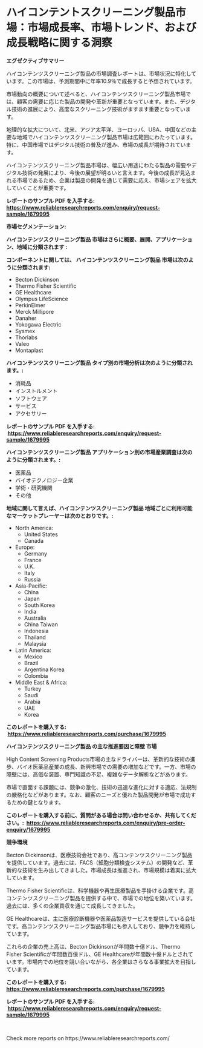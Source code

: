 <p><h1>ハイコンテントスクリーニング製品市場：市場成長率、市場トレンド、および成長戦略に関する洞察</h1></p><p><strong>エグゼクティブサマリー</strong></p>
<p><p>ハイコンテンツスクリーニング製品の市場調査レポートは、市場状況に特化しています。この市場は、予測期間中に年率10.9％で成長すると予想されています。</p><p>市場動向の概要について述べると、ハイコンテンツスクリーニング製品市場では、顧客の需要に応じた製品の開発や革新が重要となっています。また、デジタル技術の進展により、高度なスクリーニング技術がますます重要となっています。</p><p>地理的な拡大について、北米、アジア太平洋、ヨーロッパ、USA、中国などの主要な地域でハイコンテンツスクリーニング製品市場は広範囲にわたっています。特に、中国市場ではデジタル技術の普及が進み、市場の成長が期待されています。</p><p>ハイコンテンツスクリーニング製品市場は、幅広い用途にわたる製品の需要やデジタル技術の発展により、今後の展望が明るいと言えます。今後の成長が見込まれる市場であるため、企業は製品の開発を通じて需要に応え、市場シェアを拡大していくことが重要です。</p></p>
<p><strong>レポートのサンプル PDF を入手する: <a href="https://www.reliableresearchreports.com/enquiry/request-sample/1679995">https://www.reliableresearchreports.com/enquiry/request-sample/1679995</a></strong></p>
<p><strong>市場セグメンテーション:</strong></p>
<p><strong> ハイコンテンツスクリーニング製品 市場はさらに概要、展開、アプリケーション、地域に分類されます :</strong></p>
<p><strong>コンポーネントに関しては、 ハイコンテンツスクリーニング製品 市場は次のように分類されます: &nbsp;</strong></p>
<p><ul><li>Becton Dickinson</li><li>Thermo Fisher Scientific</li><li>GE Healthcare</li><li>Olympus LifeScience</li><li>PerkinElmer</li><li>Merck Millipore</li><li>Danaher</li><li>Yokogawa Electric</li><li>Sysmex</li><li>Thorlabs</li><li>Valeo</li><li>Montaplast</li></ul></p>
<p><strong> ハイコンテンツスクリーニング製品 タイプ別の市場分析は次のように分類されます。:</strong></p>
<p><ul><li>消耗品</li><li>インストルメント</li><li>ソフトウェア</li><li>サービス</li><li>アクセサリー</li></ul></p>
<p><strong>レポートのサンプル PDF を入手する: &nbsp;<a href="https://www.reliableresearchreports.com/enquiry/request-sample/1679995">https://www.reliableresearchreports.com/enquiry/request-sample/1679995</a></strong></p>
<p><strong> ハイコンテンツスクリーニング製品 アプリケーション別の市場産業調査は次のように分類されます。:</strong></p>
<p><ul><li>医薬品</li><li>バイオテクノロジー企業</li><li>学術・研究機関</li><li>その他</li></ul></p>
<p><strong>地域に関して言えば、ハイコンテンツスクリーニング製品 地域ごとに利用可能なマーケットプレーヤーは次のとおりです。:</strong></p>
<p><ul>
    <li>
        North America:
        <ul>
            <li>United States</li>
            <li>Canada</li>
        </ul>
    </li>
    <li>
        Europe:
        <ul>
            <li>Germany</li>
            <li>France</li>
            <li>U.K.</li>
            <li>Italy</li>
            <li>Russia</li>
        </ul>
    </li>
    <li>
        Asia-Pacific:
        <ul>
            <li>China</li>
            <li>Japan</li>
            <li>South Korea</li>
            <li>India</li>
            <li>Australia</li>
            <li>China Taiwan</li>
            <li>Indonesia</li>
            <li>Thailand</li>
            <li>Malaysia</li>
        </ul>
    </li>
    <li>
        Latin America:
        <ul>
            <li>Mexico</li>
            <li>Brazil</li>
            <li>Argentina Korea</li>
            <li>Colombia</li>
        </ul>
    </li>
    <li>
        Middle East & Africa:
        <ul>
            <li>Turkey</li>
            <li>Saudi</li>
            <li>Arabia</li>
            <li>UAE</li>
            <li>Korea</li>
        </ul>
    </li>
    </ul></p>
<p><strong>このレポートを購入する: &nbsp;<a href="https://www.reliableresearchreports.com/purchase/1679995">https://www.reliableresearchreports.com/purchase/1679995</a></strong></p>
<p><strong>ハイコンテンツスクリーニング製品 の主な推進要因と障壁 市場</strong></p>
<p><p>High Content Screening Products市場の主なドライバーは、革新的な技術の進歩、バイオ医薬品産業の成長、新興市場での需要の増加などです。一方、市場の障壁には、高価な装置、専門知識の不足、複雑なデータ解析などがあります。</p><p>市場で直面する課題には、競争の激化、技術の迅速な進化に対する適応、法規制の厳格化などがあります。なお、顧客のニーズと優れた製品開発が市場で成功するための鍵となります。</p></p>
<p><strong>このレポートを購入する前に、質問がある場合は問い合わせるか、共有してください。:&nbsp; <a href="https://www.reliableresearchreports.com/enquiry/pre-order-enquiry/1679995">https://www.reliableresearchreports.com/enquiry/pre-order-enquiry/1679995</a></strong></p>
<p><strong>競争環境</strong></p>
<p><p>Becton Dickinsonは、医療技術会社であり、高コンテンツスクリーニング製品を提供しています。過去には、FACS（細胞分類検査システム）の開発など、革新的な技術を生み出してきました。市場成長は推進され、市場規模は着実に拡大しています。</p><p>Thermo Fisher Scientificは、科学機器や再生医療製品を手掛ける企業です。高コンテンツスクリーニング製品を提供する中で、市場での地位を築いています。過去には、多くの企業買収を通じて成長してきました。</p><p>GE Healthcareは、主に医療診断機器や医薬品製造サービスを提供している会社です。高コンテンツスクリーニング製品市場にも参入しており、競争力を維持しています。</p><p>これらの企業の売上高は、Becton Dickinsonが年間数十億ドル、Thermo Fisher Scientificが年間数百億ドル、GE Healthcareが年間数十億ドルとされています。市場内での地位を競い合いながら、各企業はさらなる事業拡大を目指しています。</p></p>
<p><strong>このレポートを購入する: &nbsp; <a href="https://www.reliableresearchreports.com/purchase/1679995">https://www.reliableresearchreports.com/purchase/1679995</a></strong></p>
<p><strong>レポートのサンプル PDF を入手する: &nbsp;<a href="https://www.reliableresearchreports.com/enquiry/request-sample/1679995">https://www.reliableresearchreports.com/enquiry/request-sample/1679995</a></strong><strong></strong></p>
<p>&nbsp;</p>
<p>Check more reports on https://www.reliableresearchreports.com/</p>